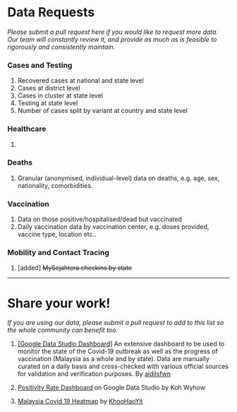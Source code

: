# Data Requests

_Please submit a pull request here if you would like to request more data. Our team will constantly review it, and provide as much as is feasible to rigorously and consistently maintain._

### Cases and Testing

1) Recovered cases at national and state level
2) Cases at district level
3) Cases in cluster at state level
4) Testing at state level
5) Number of cases split by variant at country and state level

### Healthcare

1)

### Deaths

1) Granular (anonymised, individual-level) data on deaths, e.g. age, sex, nationality, comorbidities.

### Vaccination

1) Data on those positive/hospitalised/dead but vaccinated
2) Daily vaccination data by vaccination center, e.g. doses provided, vaccine type, location etc..
   
### Mobility and Contact Tracing

1) [added] ~~MySejahtera checkins by state~~


---

# Share your work!

_If you are using our data, please submit a pull request to add to this list so the whole community can benefit too._

1) [[Google Data Studio Dashboard]](https://datastudio.google.com/reporting/8ba8d5d5-9a39-4506-af28-7ab8fcd8f8a9)
An extensive dashboard to be used to monitor the state of the Covid-19 outbreak as well as the progress of vaccination (Malaysia as a whole and by state). Data are manually curated on a daily basis and cross-checked with various official sources for validation and verification purposes. By [aidilsfwn](https://github.com/aidilsfwn)

2) [Positivity Rate Dashboard](https://datastudio.google.com/s/gIQwV1fDCpg) on Google Data Studio by Koh Wyhow

3) [Malaysia Covid 19 Heatmap](https://khoohaoyit.github.io/Covid19%20Malaysia%20Heatmap/root.html) by [KhooHaoYit](https://github.com/KhooHaoYit/)
